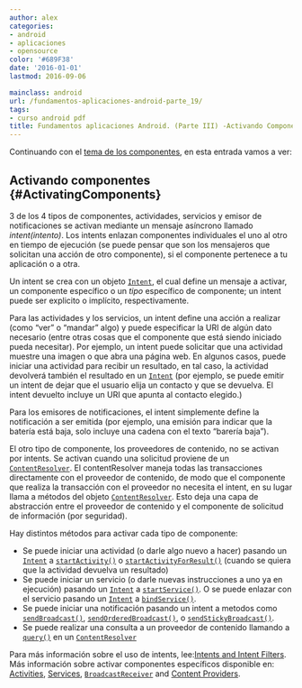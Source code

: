 ```yaml
---
author: alex
categories:
- android
- aplicaciones
- opensource
color: '#689F38'
date: '2016-01-01'
lastmod: 2016-09-06

mainclass: android
url: /fundamentos-aplicaciones-android-parte_19/
tags:
- curso android pdf
title: Fundamentos aplicaciones Android. (Parte III) -Activando Componentes
---
```


Continuando con el [tema de los componentes][1], en esta entrada vamos a ver:



## Activando componentes {#ActivatingComponents}

3 de los 4 tipos de componentes, actividades, servicios y emisor de notificaciones se activan mediante un mensaje asíncrono llamado *intent(intento)*. Los intents enlazan componentes individuales el uno al otro en tiempo de ejecución (se puede pensar que son los mensajeros que solicitan una acción de otro componente), si el componente pertenece a tu aplicación o a otra.

<!--more--><!--ad-->

Un intent se crea con un objeto <a href="http://developer.android.com/reference/android/content/Intent.html">`Intent`</a>, el cual define un mensaje a activar, un componente específico o un *tipo* específico de componente; un intent puede ser explicito o implícito, respectivamente.

Para las actividades y los servicios, un intent define una acción a realizar (como &#8220;ver&#8221; o &#8220;mandar&#8221; algo) y puede especificar la URI de algún dato necesario (entre otras cosas que el componente que está siendo iniciado pueda necesitar). Por ejemplo, un intent puede solicitar que una actividad muestre una imagen o que abra una página web. En algunos casos, puede iniciar una actividad para recibir un resultado, en tal caso, la actividad devolverá también el resultado en un <a href="http://developer.android.com/reference/android/content/Intent.html">`Intent`</a> (por ejemplo, se puede emitir un intent de dejar que el usuario elija un contacto y que se devuelva. El intent devuelto incluye un URI que apunta al contacto elegido.)

Para los emisores de notificaciones, el intent simplemente define la notificación a ser emitida (por ejemplo, una emisión para indicar que la batería está baja, solo incluye una cadena con el texto &#8220;barería baja&#8221;).

El otro tipo de componente, los proveedores de contenido, no se activan por intents. Se activan cuando una solicitud proviene de un <a href="http://developer.android.com/reference/android/content/ContentResolver.html">`ContentResolver`</a>.  El contentResolver maneja todas las transacciones directamente con el proveedor de contenido, de modo que el componente que realiza la transacción con el proveedor no necesita el intent, en su lugar llama a métodos del objeto <a href="http://developer.android.com/reference/android/content/ContentResolver.html">`ContentResolver`</a>. Esto deja una capa de abstracción entre el proveedor de contenido y el componente de solicitud de información (por seguridad).

Hay distintos métodos para activar cada tipo de componente:

* Se puede iniciar una actividad (o darle algo nuevo a hacer) pasando un <a href="http://developer.android.com/reference/android/content/Intent.html">`Intent`</a> a <a href="http://developer.android.com/reference/android/content/Context.html#startActivity(android.content.Intent)">`startActivity()`</a> o <a href="http://developer.android.com/reference/android/app/Activity.html#startActivityForResult(android.content.Intent, int)">`startActivityForResult()`</a> (cuando se quiera que la actividad devuelva un resultado)
* Se puede iniciar un servicio (o darle nuevas instrucciones a uno ya en ejecución) pasando un <a href="http://developer.android.com/reference/android/content/Intent.html">`Intent`</a> a <a href="http://developer.android.com/reference/android/content/Context.html#startService(android.content.Intent)">`startService()`</a>. O se puede enlazar con el servicio pasando un <a href="http://developer.android.com/reference/android/content/Intent.html">`Intent`</a> a <a href="http://developer.android.com/reference/android/content/Context.html#bindService(android.content.Intent, android.content.ServiceConnection, int)">`bindService()`</a>.
* Se puede iniciar una notificación pasando un intent a metodos como <a href="http://developer.android.com/reference/android/content/Context.html#sendBroadcast(android.content.Intent)">`sendBroadcast()`</a>, <a href="http://developer.android.com/reference/android/content/Context.html#sendOrderedBroadcast(android.content.Intent, java.lang.String)">`sendOrderedBroadcast()`</a>, o <a href="http://developer.android.com/reference/android/content/Context.html#sendStickyBroadcast(android.content.Intent)">`sendStickyBroadcast()`</a>.
* Se puede realizar una consulta a un proveedor de contenido llamando a <a href="http://developer.android.com/reference/android/content/ContentProvider.html#query(android.net.Uri, java.lang.String[], java.lang.String, java.lang.String[], java.lang.String)">`query()`</a> en un <a href="http://developer.android.com/reference/android/content/ContentResolver.html">`ContentResolver`</a>

Para más información sobre el uso de intents, lee:[Intents and Intent Filters][2]. Más información sobre activar componentes específicos disponible en: [Activities][3], [Services][4], <a href="http://developer.android.com/reference/android/content/BroadcastReceiver.html">`BroadcastReceiver`</a> and [Content Providers][5].

 [1]: https://elbauldelprogramador.com/fundamentos-aplicaciones-android-parte_18/
 [2]: http://developer.android.com/guide/topics/intents/intents-filters.html
 [3]: http://developer.android.com/guide/topics/fundamentals/activities.html
 [4]: http://developer.android.com/guide/topics/fundamentals/services.html
 [5]: http://developer.android.com/guide/topics/providers/content-providers.html
